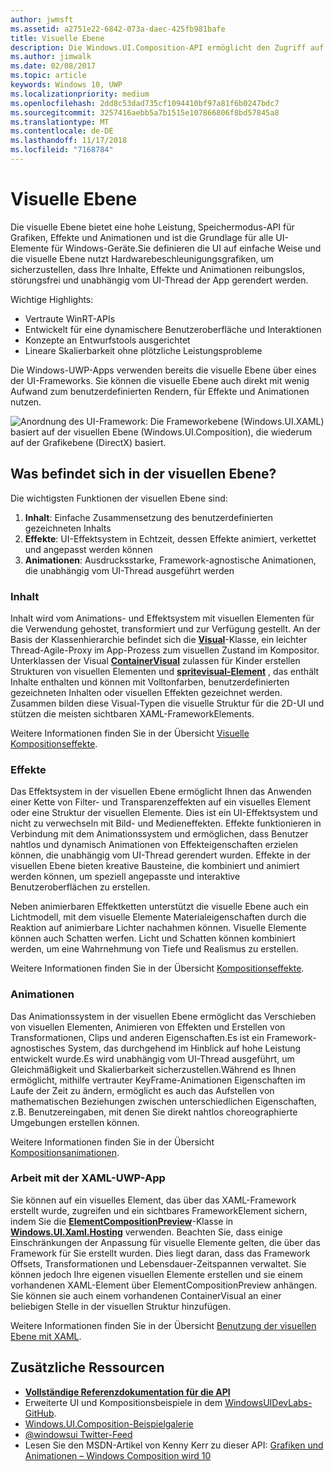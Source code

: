 ```yaml
---
author: jwmsft
ms.assetid: a2751e22-6842-073a-daec-425fb981bafe
title: Visuelle Ebene
description: Die Windows.UI.Composition-API ermöglicht den Zugriff auf die Kompositionsebene zwischen der Frameworkebene (XAML) und der Grafikebene (DirectX).
ms.author: jimwalk
ms.date: 02/08/2017
ms.topic: article
keywords: Windows 10, UWP
ms.localizationpriority: medium
ms.openlocfilehash: 2dd8c53dad735cf1094410bf97a81f6b0247bdc7
ms.sourcegitcommit: 3257416aebb5a7b1515e107866806f8bd57845a8
ms.translationtype: MT
ms.contentlocale: de-DE
ms.lasthandoff: 11/17/2018
ms.locfileid: "7168784"
---
```

# <a name="visual-layer"></a>Visuelle Ebene

Die visuelle Ebene bietet eine hohe Leistung, Speichermodus-API für Grafiken, Effekte und Animationen und ist die Grundlage für alle UI-Elemente für Windows-Geräte.Sie definieren die UI auf einfache Weise und die visuelle Ebene nutzt Hardwarebeschleunigungsgrafiken, um sicherzustellen, dass Ihre Inhalte, Effekte und Animationen reibungslos, störungsfrei und unabhängig vom UI-Thread der App gerendert werden.

Wichtige Highlights:

* Vertraute WinRT-APIs
* Entwickelt für eine dynamischere Benutzeroberfläche und Interaktionen
* Konzepte an Entwurfstools ausgerichtet
* Lineare Skalierbarkeit ohne plötzliche Leistungsprobleme

Die Windows-UWP-Apps verwenden bereits die visuelle Ebene über eines der UI-Frameworks. Sie können die visuelle Ebene auch direkt mit wenig Aufwand zum benutzerdefinierten Rendern, für Effekte und Animationen nutzen.

![Anordnung des UI-Framework: Die Frameworkebene (Windows.UI.XAML) basiert auf der visuellen Ebene (Windows.UI.Composition), die wiederum auf der Grafikebene (DirectX) basiert.](images/layers-win-ui-composition.png)

## <a name="whats-in-the-visual-layer"></a>Was befindet sich in der visuellen Ebene?

Die wichtigsten Funktionen der visuellen Ebene sind:

1. **Inhalt**: Einfache Zusammensetzung des benutzerdefinierten gezeichneten Inhalts
1. **Effekte**: UI-Effektsystem in Echtzeit, dessen Effekte animiert, verkettet und angepasst werden können
1. **Animationen**: Ausdrucksstarke, Framework-agnostische Animationen, die unabhängig vom UI-Thread ausgeführt werden

### <a name="content"></a>Inhalt

Inhalt wird vom Animations- und Effektsystem mit visuellen Elementen für die Verwendung gehostet, transformiert und zur Verfügung gestellt. An der Basis der Klassenhierarchie befindet sich die [**Visual**](https://msdn.microsoft.com/library/windows/apps/Dn706858)-Klasse, ein leichter Thread-Agile-Proxy im App-Prozess zum visuellen Zustand im Kompositor. Unterklassen der Visual [**ContainerVisual**](https://msdn.microsoft.com/library/windows/apps/Dn706810) zulassen für Kinder erstellen Strukturen von visuellen Elementen und [**spritevisual-Element**](https://msdn.microsoft.com/library/windows/apps/Mt589433) , das enthält Inhalte enthalten und können mit Volltonfarben, benutzerdefinierten gezeichneten Inhalten oder visuellen Effekten gezeichnet werden. Zusammen bilden diese Visual-Typen die visuelle Struktur für die 2D-UI und stützen die meisten sichtbaren XAML-FrameworkElements.

Weitere Informationen finden Sie in der Übersicht [Visuelle Kompositionseffekte](composition-visual-tree.md).

### <a name="effects"></a>Effekte

Das Effektsystem in der visuellen Ebene ermöglicht Ihnen das Anwenden einer Kette von Filter- und Transparenzeffekten auf ein visuelles Element oder eine Struktur der visuellen Elemente. Dies ist ein UI-Effektsystem und nicht zu verwechseln mit Bild- und Medieneffekten. Effekte funktionieren in Verbindung mit dem Animationssystem und ermöglichen, dass Benutzer nahtlos und dynamisch Animationen von Effekteigenschaften erzielen können, die unabhängig vom UI-Thread gerendert wurden. Effekte in der visuellen Ebene bieten kreative Bausteine, die kombiniert und animiert werden können, um speziell angepasste und interaktive Benutzeroberflächen zu erstellen.

Neben animierbaren Effektketten unterstützt die visuelle Ebene auch ein Lichtmodell, mit dem visuelle Elemente Materialeigenschaften durch die Reaktion auf animierbare Lichter nachahmen können. Visuelle Elemente können auch Schatten werfen. Licht und Schatten können kombiniert werden, um eine Wahrnehmung von Tiefe und Realismus zu erstellen.

Weitere Informationen finden Sie in der Übersicht [Kompositionseffekte](composition-effects.md).

### <a name="animations"></a>Animationen

Das Animationssystem in der visuellen Ebene ermöglicht das Verschieben von visuellen Elementen, Animieren von Effekten und Erstellen von Transformationen, Clips und anderen Eigenschaften.Es ist ein Framework-agnostisches System, das durchgehend im Hinblick auf hohe Leistung entwickelt wurde.Es wird unabhängig vom UI-Thread ausgeführt, um Gleichmäßigkeit und Skalierbarkeit sicherzustellen.Während es Ihnen ermöglicht, mithilfe vertrauter KeyFrame-Animationen Eigenschaften im Laufe der Zeit zu ändern, ermöglicht es auch das Aufstellen von mathematischen Beziehungen zwischen unterschiedlichen Eigenschaften, z.B. Benutzereingaben, mit denen Sie direkt nahtlos choreographierte Umgebungen erstellen können.

Weitere Informationen finden Sie in der Übersicht [Kompositionsanimationen](composition-animation.md).

### <a name="working-with-your-xaml-uwp-app"></a>Arbeit mit der XAML-UWP-App

Sie können auf ein visuelles Element, das über das XAML-Framework erstellt wurde, zugreifen und ein sichtbares FrameworkElement sichern, indem Sie die [**ElementCompositionPreview**](https://msdn.microsoft.com/library/windows/apps/Mt608976)-Klasse in [**Windows.UI.Xaml.Hosting**](https://msdn.microsoft.com/library/windows/apps/Hh701908) verwenden. Beachten Sie, dass einige Einschränkungen der Anpassung für visuelle Elemente gelten, die über das Framework für Sie erstellt wurden. Dies liegt daran, dass das Framework Offsets, Transformationen und Lebensdauer-Zeitspannen verwaltet. Sie können jedoch Ihre eigenen visuellen Elemente erstellen und sie einem vorhandenen XAML-Element über ElementCompositionPreview anhängen. Sie können sie auch einem vorhandenen ContainerVisual an einer beliebigen Stelle in der visuellen Struktur hinzufügen.

Weitere Informationen finden Sie in der Übersicht [Benutzung der visuellen Ebene mit XAML](using-the-visual-layer-with-xaml.md).

## <a name="additional-resources"></a>Zusätzliche Ressourcen

* [**Vollständige Referenzdokumentation für die API**](https://msdn.microsoft.com/library/windows/apps/Dn706878)
* Erweiterte UI und Kompositionsbeispiele in dem [WindowsUIDevLabs-GitHub](https://github.com/microsoft/windowsuidevlabs).
* [Windows.UI.Composition-Beispielgalerie](https://aka.ms/winuiapp)
* [@windowsui Twitter-Feed ](https://twitter.com/windowsui)
* Lesen Sie den MSDN-Artikel von Kenny Kerr zu dieser API: [Grafiken und Animationen – Windows Composition wird 10](https://msdn.microsoft.com/magazine/mt590968)
